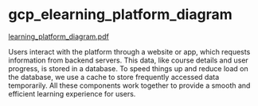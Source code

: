 # gcp_elearning_platform_diagram

[learning_platform_diagram.pdf](https://github.com/user-attachments/files/16229283/learning_platform_diagram.pdf)

Users interact with the platform through a website or app, which requests information from backend servers. This data, like course details and user progress, is stored in a database. To speed things up and reduce load on the database, we use a cache to store frequently accessed data temporarily. All these components work together to provide a smooth and efficient learning experience for users.
